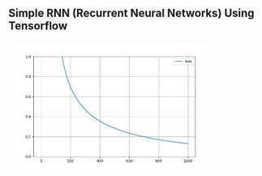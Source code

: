 <h2> Simple RNN (Recurrent Neural Networks) Using Tensorflow </h2>


<img src="https://github.com/AIAML/Simple_RNN_Using_Tensorflow/blob/main/test.jpg" width='80%'>
